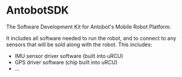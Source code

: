 # AntobotSDK
The Software Development Kit for Antobot's Mobile Robot Platform.

It includes all software needed to run the robot, and to connect to any sensors that will be sold along with the robot. This includes:
- IMU sensor driver software (built into uRCU)
- GPS driver software (chip built into uRCU)
- ...
